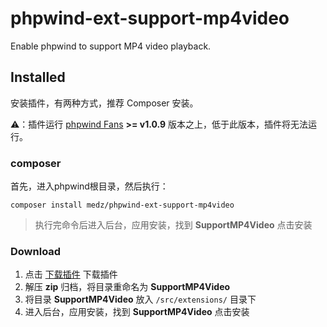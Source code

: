 # phpwind-ext-support-mp4video
Enable phpwind to support MP4 video playback.

## Installed

安装插件，有两种方式，推荐 Composer 安装。

⚠️：插件运行 [phpwind Fans](https://github.com/medz/phpwind) **>= v1.0.9** 版本之上，低于此版本，插件将无法运行。

### composer

首先，进入phpwind根目录，然后执行：

```shell
composer install medz/phpwind-ext-support-mp4video
```

> 执行完命令后进入后台，应用安装，找到 **SupportMP4Video** 点击安装

### Download

1. 点击 [下载插件](https://github.com/medz/phpwind-ext-support-mp4video/archive/master.zip) 下载插件
2. 解压 **zip** 归档，将目录重命名为 **SupportMP4Video**
3. 将目录 **SupportMP4Video** 放入 `/src/extensions/` 目录下
4. 进入后台，应用安装，找到 **SupportMP4Video** 点击安装
